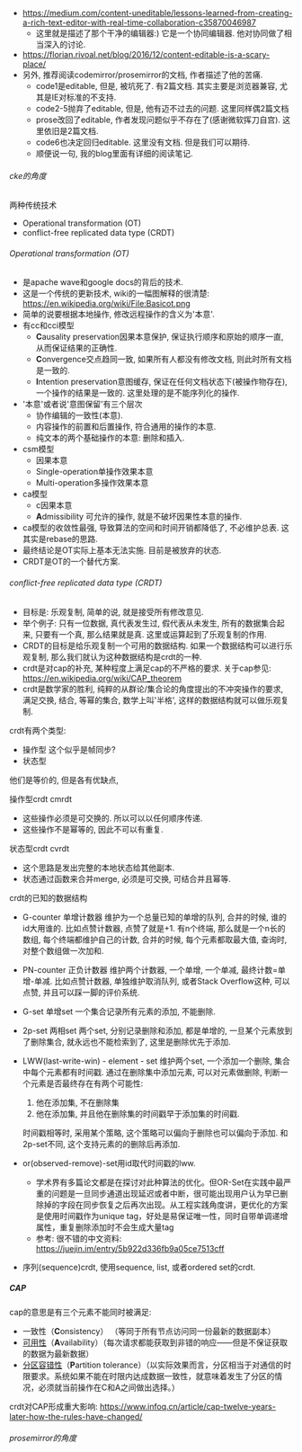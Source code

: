 - https://medium.com/content-uneditable/lessons-learned-from-creating-a-rich-text-editor-with-real-time-collaboration-c35870046987
  - 这里就是描述了那个干净的编辑器:) 它是一个协同编辑器. 他对协同做了相当深入的讨论.
- https://florian.rivoal.net/blog/2016/12/content-editable-is-a-scary-place/
- 另外, 推荐阅读codemirror/prosemirror的文档, 作者描述了他的苦痛.
  - code1是editable, 但是, 被坑死了.  有2篇文档.  其实主要是浏览器兼容, 尤其是IE对标准的不支持.
  - code2-5抛弃了editable, 但是, 他有迈不过去的问题. 这里同样偶2篇文档
  - prose改回了editable, 作者发现问题似乎不存在了(感谢微软挥刀自宫). 这里依旧是2篇文档.
  - code6也决定回归editable. 这里没有文档. 但是我们可以期待.
  - 顺便说一句, 我的blog里面有详细的阅读笔记. 

###### cke的角度

两种传统技术

- Operational transformation (OT) 
- conflict-free replicated data type (CRDT)

###### Operational transformation (OT) 

- 是apache wave和google docs的背后的技术.
- 这是一个传统的更新技术, wiki的一幅图解释的很清楚: https://en.wikipedia.org/wiki/File:Basicot.png
- 简单的说要根据本地操作, 修改远程操作的含义为'本意'.
- 有cc和cci模型
  - **C**ausality preservation因果本意保护, 保证执行顺序和原始的顺序一直, 从而保证结果的正确性.
  - **C**onvergence交点趋同一致, 如果所有人都没有修改文档, 则此时所有文档是一致的.
  - **I**ntention preservation意图缓存, 保证在任何文档状态下(被操作物存在), 一个操作的结果是一致的. 这里处理的是不能序列化的操作. 
- '本意'或者说'意图保留'有三个层次
  - 协作编辑的一致性(本意).
  - 内容操作的前置和后置操作, 符合通用的操作的本意.
  - 纯文本的两个基础操作的本意: 删除和插入.
- csm模型
  - 因果本意
  - Single-operation单操作效果本意
  - Multi-operation多操作效果本意
- ca模型
  - c因果本意
  - **A**dmissibility 可允许的操作, 就是不破坏因果性本意的操作.
- ca模型的收敛性最强, 导致算法的空间和时间开销都降低了, 不必维护总表. 这其实是rebase的思路.
- 最终结论是OT实际上基本无法实施. 目前是被放弃的状态.
- CRDT是OT的一个替代方案.

###### conflict-free replicated data type (CRDT)

- 目标是: 乐观复制, 简单的说, 就是接受所有修改意见.
- 举个例子: 只有一位数据, 真代表发生过, 假代表从未发生, 所有的数据集合起来, 只要有一个真, 那么结果就是真. 这里或运算起到了乐观复制的作用.
- CRDT的目标是给乐观复制一个可用的数据结构. 如果一个数据结构可以进行乐观复制, 那么我们就认为这种数据结构是crdt的一种.
- crdt是对cap的补充, 某种程度上满足cap的不严格的要求. 关于cap参见:  https://en.wikipedia.org/wiki/CAP_theorem
- crdt是数学家的胜利, 纯粹的从群论/集合论的角度提出的不冲突操作的要求, 满足交换, 结合, 等幂的集合, 数学上叫'半格', 这样的数据结构就可以做乐观复制.

crdt有两个类型:

- 操作型 这个似乎是帧同步?
- 状态型

他们是等价的, 但是各有优缺点, 

操作型crdt  cmrdt

- 这些操作必须是可交换的. 所以可以以任何顺序传递.
- 这些操作不是幂等的, 因此不可以有重复.

状态型crdt   cvrdt

- 这个思路是发出完整的本地状态给其他副本.
- 状态通过函数来合并merge, 必须是可交换, 可结合并且幂等.

crdt的已知的数据结构

- G-counter 单增计数器 维护为一个总量已知的单增的队列, 合并的时候, 谁的id大用谁的. 比如点赞计数器, 点赞了就是+1.  有n个终端, 那么就是一个n长的数组, 每个终端都维护自己的计数, 合并的时候, 每个元素都取最大值, 查询时, 对整个数组做一次加和.

- PN-counter 正负计数器 维护两个计数器, 一个单增, 一个单减, 最终计数=单增-单减. 比如点赞计数器, 单独维护取消队列, 或者Stack Overflow这种, 可以点赞, 并且可以踩一脚的评价系统.

- G-set 单增set 一个集合记录所有元素的添加, 不能删除.

- 2p-set 两相set  两个set, 分别记录删除和添加, 都是单增的, 一旦某个元素放到了删除集合, 就永远也不能检索到了, 这里是删除优先于添加.

- LWW(last-write-win) - element - set 维护两个set, 一个添加一个删除, 集合中每个元素都有时间戳.  通过在删除集中添加元素, 可以对元素做删除, 判断一个元素是否最终存在有两个可能性: 

  1. 他在添加集, 不在删除集
  2. 他在添加集, 并且他在删除集的时间戳早于添加集的时间戳.

  时间戳相等时, 采用某个策略, 这个策略可以偏向于删除也可以偏向于添加. 和2p-set不同, 这个支持元素的的删除后再添加.

- or(observed-remove)-set用id取代时间戳的lww.

  - 学术界有多篇论文都是在探讨对此种算法的优化。但OR-Set在实践中最严重的问题是一旦同步通道出现延迟或者中断，很可能出现用户认为早已删除掉的字段在同步恢复之后再次出现。从工程实践角度讲，更优化的方案是使用时间戳作为unique tag，好处是易保证唯一性，同时自带单调递增属性，重复删除添加时不会生成大量tag
  - 参考: 很不错的中文资料: https://juejin.im/entry/5b922d336fb9a05ce7513cff

- 序列(sequence)crdt, 使用sequence, list, 或者ordered set的crdt.

##### CAP

cap的意思是有三个元素不能同时被满足:

- 一致性（**C**onsistency） （等同于所有节点访问同一份最新的数据副本）
- [可用性](https://zh.wikipedia.org/wiki/可用性)（**A**vailability）（每次请求都能获取到非错的响应——但是不保证获取的数据为最新数据）
- [分区容错性](https://zh.wikipedia.org/w/index.php?title=网络分区&action=edit&redlink=1)（**P**artition tolerance）（以实际效果而言，分区相当于对通信的时限要求。系统如果不能在时限内达成数据一致性，就意味着发生了分区的情况，必须就当前操作在C和A之间做出选择。）

crdt对CAP形成重大影响: https://www.infoq.cn/article/cap-twelve-years-later-how-the-rules-have-changed/







###### prosemirror的角度



###### 